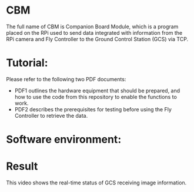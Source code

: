 # CBM
The full name of CBM is Companion Board Module, which is a program placed on the RPi used to send data integrated with information from the RPi camera and Fly Controller to the Ground Control Station (GCS) via TCP.

# Tutorial: 
Please refer to the following two PDF documents:
- PDF1 outlines the hardware equipment that should be prepared, and how to use the code from this repository to enable the functions to work.
- PDF2 describes the prerequisites for testing before using the Fly Controller to retrieve the data.

# Software environment:


# Result
This video shows the real-time status of GCS receiving image information.
